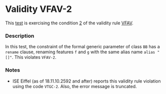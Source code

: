 # Validity VFAV-2

This [test](.) is exercising the condition [2](../Readme.md) of the validity rule [VFAV](../../vfav/Readme.md).

### Description

In this test, the constraint of the formal generic parameter of class `BB` has a `rename` clause, renaming features `f` and `g` with the same alias name `alias "[]"`. This violates `VFAV-2`.

### Notes

* ISE Eiffel (as of 18.11.10.2592 and after) reports this validity rule violation using the code `VTGC-2`. Also, the error message is truncated.
